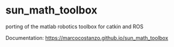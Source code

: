 # sun_math_toolbox
porting of the matlab robotics toolbox for catkin and ROS

Documentation: https://marcocostanzo.github.io/sun_math_toolbox
